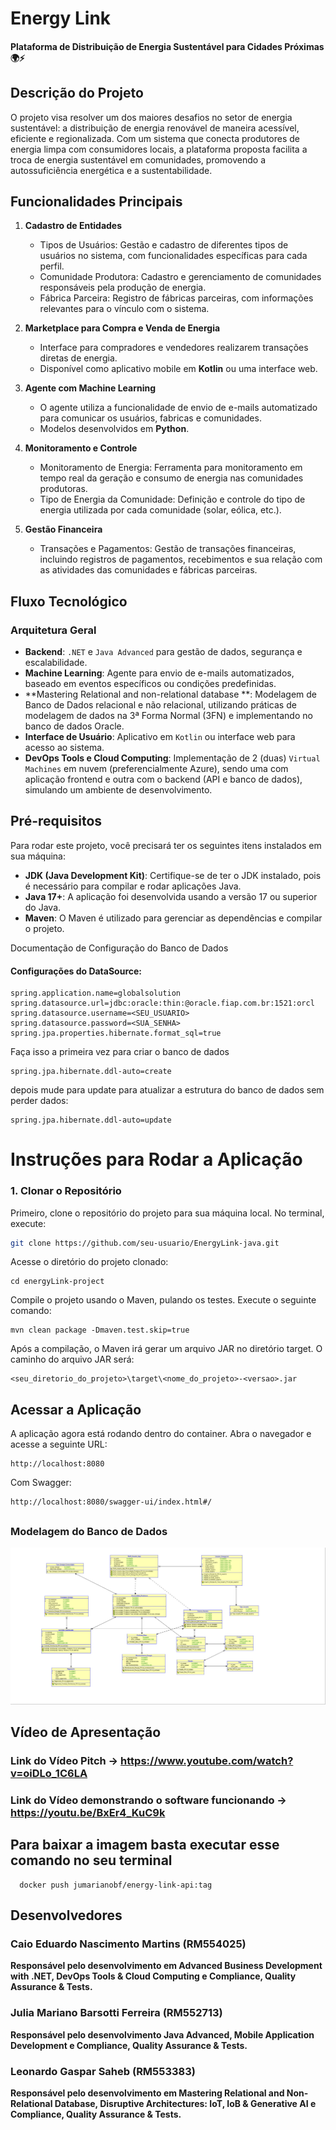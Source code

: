 # Energy Link
#### Plataforma de Distribuição de Energia Sustentável para Cidades Próximas 🌍⚡

## Descrição do Projeto
O projeto visa resolver um dos maiores desafios no setor de energia sustentável: a distribuição de energia renovável de maneira acessível, eficiente e regionalizada. Com um sistema que conecta produtores de energia limpa com consumidores locais, a plataforma proposta facilita a troca de energia sustentável em comunidades, promovendo a autossuficiência energética e a sustentabilidade.


  ##

  
## Funcionalidades Principais
1. **Cadastro de Entidades**  
   - Tipos de Usuários: Gestão e cadastro de diferentes tipos de usuários no sistema, com funcionalidades específicas para cada perfil.
   - Comunidade Produtora: Cadastro e gerenciamento de comunidades responsáveis pela produção de energia.
   - Fábrica Parceira: Registro de fábricas parceiras, com informações relevantes para o vínculo com o sistema.

2. **Marketplace para Compra e Venda de Energia**  
   - Interface para compradores e vendedores realizarem transações diretas de energia.  
   - Disponível como aplicativo mobile em **Kotlin** ou uma interface web.

3. **Agente com Machine Learning**  
   - O agente utiliza a funcionalidade de envio de e-mails automatizado para comunicar os usuários, fabricas e comunidades.
   - Modelos desenvolvidos em **Python**.

4. **Monitoramento e Controle**
    - Monitoramento de Energia: Ferramenta para monitoramento em tempo real da geração e consumo de energia nas comunidades produtoras.
    - Tipo de Energia da Comunidade: Definição e controle do tipo de energia utilizada por cada comunidade (solar, eólica, etc.).
  
5. **Gestão Financeira**
    - Transações e Pagamentos: Gestão de transações financeiras, incluindo registros de pagamentos, recebimentos e sua relação com as atividades das comunidades e fábricas parceiras.

## 


## Fluxo Tecnológico

### Arquitetura Geral
- **Backend**: `.NET` e `Java Advanced` para gestão de dados, segurança e escalabilidade.  
- **Machine Learning**: Agente para envio de e-mails automatizados, baseado em eventos específicos ou condições predefinidas.  
- **Mastering Relational and non-relational database **:  Modelagem de Banco de Dados relacional e não relacional, utilizando práticas de modelagem de dados na 3ª Forma Normal (3FN) e implementando no banco de dados Oracle. 
- **Interface de Usuário**: Aplicativo em `Kotlin` ou interface web para acesso ao sistema.
- **DevOps Tools e Cloud Computing**: Implementação de 2 (duas) `Virtual Machines` em nuvem (preferencialmente Azure), sendo uma com aplicação frontend e outra com o backend (API e banco de dados), simulando um ambiente de desenvolvimento.

## Pré-requisitos
Para rodar este projeto, você precisará ter os seguintes itens instalados em sua máquina:

- **JDK (Java Development Kit)**: Certifique-se de ter o JDK instalado, pois é necessário para compilar e rodar aplicações Java.
- **Java 17+**: A aplicação foi desenvolvida usando a versão 17 ou superior do Java.
- **Maven**: O Maven é utilizado para gerenciar as dependências e compilar o projeto.

Documentação de Configuração do Banco de Dados
#### Configurações do DataSource:
```
spring.application.name=globalsolution
spring.datasource.url=jdbc:oracle:thin:@oracle.fiap.com.br:1521:orcl
spring.datasource.username=<SEU_USUARIO>
spring.datasource.password=<SUA_SENHA>
spring.jpa.properties.hibernate.format_sql=true
```
Faça isso a primeira vez para criar o banco de dados
```
spring.jpa.hibernate.ddl-auto=create
```

depois mude para update para atualizar a estrutura do banco de dados sem perder dados:
```
spring.jpa.hibernate.ddl-auto=update
```

  ##
  
# Instruções para Rodar a Aplicação

### 1. Clonar o Repositório
Primeiro, clone o repositório do projeto para sua máquina local. No terminal, execute:

```bash
git clone https://github.com/seu-usuario/EnergyLink-java.git
```

Acesse o diretório do projeto clonado:
```
cd energyLink-project
```
Compile o projeto usando o Maven, pulando os testes. Execute o seguinte comando:
```
mvn clean package -Dmaven.test.skip=true
```
Após a compilação, o Maven irá gerar um arquivo JAR no diretório target. O caminho do arquivo JAR será:
```
<seu_diretorio_do_projeto>\target\<nome_do_projeto>-<versao>.jar
```
## Acessar a Aplicação
A aplicação agora está rodando dentro do container. Abra o navegador e acesse a seguinte URL:
```
http://localhost:8080
```
Com Swagger:
```
http://localhost:8080/swagger-ui/index.html#/
```

  ##
  
##

### Modelagem do Banco de Dados
![Diagrama de Entidade e Relacionamento (DER)](https://github.com/jumarianobf/EnergyLink-java/blob/main/imagens/Relacionamento.png)


## Vídeo de Apresentação

### Link do Vídeo Pitch -> https://www.youtube.com/watch?v=oiDLo_1C6LA
### Link do Vídeo demonstrando o software funcionando -> https://youtu.be/BxEr4_KuC9k
  
  ##

  ## Para baixar a imagem basta executar esse comando no seu terminal
```
  docker push jumarianobf/energy-link-api:tag  
```

##

## Desenvolvedores

### Caio Eduardo Nascimento Martins (RM554025)
**Responsável pelo desenvolvimento em Advanced Business Development with .NET, DevOps Tools & Cloud Computing e Compliance, Quality Assurance & Tests.**

### Julia Mariano Barsotti Ferreira (RM552713)  
**Responsável pelo desenvolvimento Java Advanced, Mobile Application Development e Compliance, Quality Assurance & Tests.**

### Leonardo Gaspar Saheb (RM553383)  
**Responsável pelo desenvolvimento em Mastering Relational and Non-Relational Database, Disruptive Architectures: IoT, IoB & Generative AI e Compliance, Quality Assurance & Tests.**
